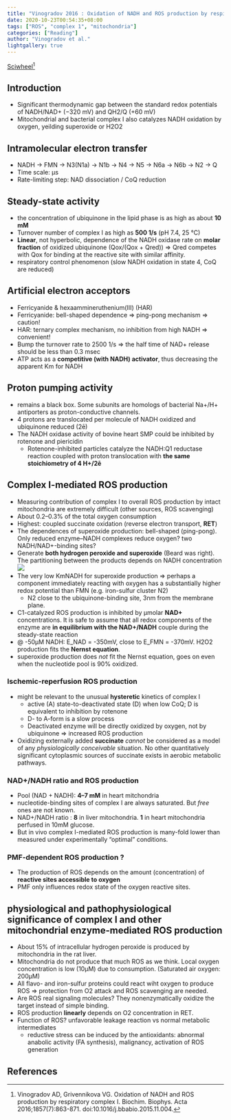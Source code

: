 ```yaml
---
title: "Vinogradov 2016 : Oxidation of NADH and ROS production by respiratory complex I"
date: 2020-10-23T00:54:35+08:00
tags: ["ROS", "complex 1", "mitochondria"]
categories: ["Reading"]
author: "Vinogradov et al."
lightgallery: true
---
```


[Sciwheel](https://sciwheel.com/work/#/items/6174732)[^Vinogradov2016]

<!--more-->

## Introduction
* Significant thermodynamic gap between the standard redox potentials of NADH/NAD+ (−320 mV) and QH2/Q (+60 mV)
* Mitochondrial and bacterial complex I also catalyzes NADH oxidation by oxygen, yeilding superoxide or H2O2

## Intramolecular electron transfer
* NADH → FMN → N3(N1a) → N1b → N4 → N5 → N6a → N6b → N2 → Q
* Time scale: μs
* Rate-limiting step: NAD dissociation / CoQ reduction

## Steady-state activity
* the concentration of ubiquinone in the lipid phase is as high as about **10 mM**
* Turnover number of complex I as high as **500 1/s** (pH 7.4, 25 °C)
* **Linear**, not hyperbolic, dependence of the NADH oxidase rate on **molar fraction** of oxidized ubiquinone (Qox/(Qox + Qred)) => Qred competes with Qox for binding at the reactive site with similar affinity.
* respiratory control phenomenon (slow NADH oxidation in state 4, CoQ are reduced)

## Artificial electron acceptors
* Ferricyanide & hexaammineruthenium(III) (HAR)
* Ferricyanide: bell-shaped dependence  => ping-pong mechanism => caution!
* HAR: ternary complex mechanism, no inhibition from high NADH => convenient!
* Bump the turnover rate to 2500 1/s => the half time of NAD+ release should be less than 0.3 msec
* ATP acts as a **competitive (with NADH) activator**, thus decreasing the apparent Km for NADH

## Proton pumping activity
* remains a black box. Some subunits are homologs of bacterial Na+/H+ antiporters as proton-conductive channels.
* 4 protons are translocated per molecule of NADH oxidized and ubiquinone reduced (2ē)
* The NADH oxidase activity of bovine heart SMP could be inhibited by rotenone and piericidin
    * Rotenone-inhibited particles catalyze the NADH:Q1 reductase reaction coupled with proton translocation with **the same stoichiometry of 4 H+/2ē**

## Complex I-mediated ROS production
* Measuring contribution of complex I to overall ROS production by intact mitochondria are extremely difficult (other sources, ROS scavenging)
* About 0.2–0.3% of the total oxygen consumption
* Highest: coupled succinate oxidation (reverse electron transport, **RET**)
* The dependences of superoxide production: bell-shaped (ping-pong). Only reduced enzyme–NADH complexes reduce oxygen? two NADH/NAD+-binding sites?
* Generate **both hydrogen peroxide and superoxide** (Beard was right). The partitioning between the products depends on NADH concentration
![](https://ars.els-cdn.com/content/image/1-s2.0-S0005272815002273-gr1_lrg.jpg)
* The very low KmNADH for superoxide production => perhaps a component immediately reacting with oxygen has a substantially higher redox potential than FMN (e.g. iron-sulfur cluster N2)
    * N2 close to the ubiquinone-binding site, 3nm from the membrane plane.
* C1-catalyzed ROS production is inhibited by μmolar **NAD+** concentrations. It is safe to assume that all redox components of the enzyme are **in equilibrium with the NAD+/NADH** couple during the steady-state reaction
* @ -50μM NADH: E_NAD = -350mV, close to E_FMN = -370mV. Н2О2 production fits the **Nernst equation**.
* superoxide production does *not* fit the Nernst equation, goes on even when the nucleotide pool is 90% oxidized.

### Ischemic-reperfusion ROS production
* might be relevant to the unusual **hysteretic** kinetics of complex I
    * active (A) state-to-deactivated state (D) when low CoQ; D is equivalent to inhibition by rotenone
    * D- to A-form is a slow process
    * Deactivated enzyme will be directly oxidized by oxygen, not by ubiquinone => increased ROS production
* Oxidizing externally added **succinate** *cannot* be considered as a model of any *physiologically conceivable* situation. No other quantitatively significant cytoplasmic sources of succinate exists in aerobic metabolic pathways.

### NAD+/NADH ratio and ROS production
* Pool (NAD + NADH):  **4–7 mM** in heart mitchondria
* nucleotide-binding sites of complex I are always saturated. But *free* ones are not known.
* NAD+/NADH ratio : **8** in liver mitochondria. **1** in heart mitochondria perfused in 10mM glucose.
* But in vivo complex I-mediated ROS production is many-fold lower than measured under experimentally “optimal” conditions.

### PMF-dependent ROS production ?
* The production of ROS depends on the amount (concentration) of **reactive sites accessible to oxygen**
* PMF only influences redox state of the oxygen reactive sites.

## physiological and pathophysiological significance of complex I and other mitochondrial enzyme-mediated ROS production
* About 15% of intracellular hydrogen peroxide is produced by mitochondria in the rat liver.
* Mitochondria do not produce that much ROS as we think. Local oxygen concentration is low (10μM) due to consumption. (Saturated air oxygen: 200μM)
* All flavo- and iron-sulfur proteins could react wiht oxygen to produce ROS => protection from O2 attack and ROS scavenging are needed.
* Are ROS real signaling molecules? They nonenzymatically oxidize the target instead of simple binding.
* ROS production **linearly** depends on O2 concentration in RET.
* Function of ROS?  unfavorable leakage reaction vs normal metabolic intermediates
    * reductive stress can be induced by the antioxidants: abnormal anabolic activity (FA synthesis), malignancy, activation of ROS generation

## References
[^Vinogradov2016]:Vinogradov AD, Grivennikova VG. Oxidation of NADH and ROS production by respiratory complex I. Biochim. Biophys. Acta 2016;1857(7):863-871. doi:10.1016/j.bbabio.2015.11.004.
